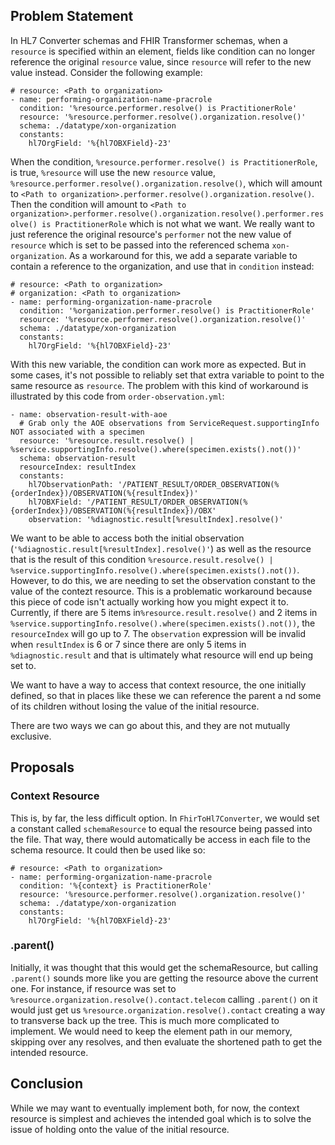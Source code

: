 ## Problem Statement
In HL7 Converter schemas and FHIR Transformer schemas, when a `resource` is specified within an element, fields like condition can no longer reference the original `resource` value, since `resource` will refer to the new value instead. Consider the following example:
```
# resource: <Path to organization>
- name: performing-organization-name-pracrole
  condition: '%resource.performer.resolve() is PractitionerRole'
  resource: '%resource.performer.resolve().organization.resolve()'
  schema: ./datatype/xon-organization
  constants:
    hl7OrgField: '%{hl7OBXField}-23'
```

When the condition, `%resource.performer.resolve() is PractitionerRole`, is true, `%resource` will use the new `resource` value, `%resource.performer.resolve().organization.resolve()`, which will amount to `<Path to organization>.performer.resolve().organization.resolve()`. Then the condition will amount to `<Path to organization>.performer.resolve().organization.resolve().performer.resolve() is PractitionerRole` which is not what we want. We really want to just reference the original resource's `performer` not the new value of `resource` which is set to be passed into the referenced schema `xon-organization`. As a workaround for this, we add a separate variable to contain a reference to the organization, and use that in `condition` instead:
```
# resource: <Path to organization>
# organization: <Path to organization>
- name: performing-organization-name-pracrole
  condition: '%organization.performer.resolve() is PractitionerRole'
  resource: '%resource.performer.resolve().organization.resolve()'
  schema: ./datatype/xon-organization
  constants:
    hl7OrgField: '%{hl7OBXField}-23'
```

With this new variable, the condition can work more as expected. But in some cases, it's not possible to reliably set that extra variable to point to the same resource as `resource`. The problem with this kind of workaround is illustrated by this code from `order-observation.yml`:
```
- name: observation-result-with-aoe
  # Grab only the AOE observations from ServiceRequest.supportingInfo NOT associated with a specimen
  resource: '%resource.result.resolve() | %service.supportingInfo.resolve().where(specimen.exists().not())'
  schema: observation-result
  resourceIndex: resultIndex
  constants:
    hl7ObservationPath: '/PATIENT_RESULT/ORDER_OBSERVATION(%{orderIndex})/OBSERVATION(%{resultIndex})'
    hl7OBXField: '/PATIENT_RESULT/ORDER_OBSERVATION(%{orderIndex})/OBSERVATION(%{resultIndex})/OBX'
    observation: '%diagnostic.result[%resultIndex].resolve()'
```
We want to be able to access both the initial observation (`'%diagnostic.result[%resultIndex].resolve()'`) as well as 
the resource that is the result of this condition 
`%resource.result.resolve() | %service.supportingInfo.resolve().where(specimen.exists().not())`. 
However, to do this, we are needing to set the observation constant to the value of the 
contezt resource. This is a problematic workaround because this piece of code isn't actually working how you might 
expect it to. Currently, if there are 5 items in`%resource.result.resolve()` and 2 items in 
`%service.supportingInfo.resolve().where(specimen.exists().not())`, the 
`resourceIndex` will go up to 7. The `observation` expression will be invalid when `resultIndex` is 6 or 7 since
there are only 5 items in `%diagnostic.result` and that is ultimately what resource will end up being set to.

We want to have a way to access that context resource, the one initially defined, so that in places like these we can
reference the parent a
nd some of its children without losing the value of the initial resource.

There are two ways we can go about this, and they are not mutually exclusive. 

## Proposals
### Context Resource
This is, by far, the less difficult option. In `FhirToHl7Converter`, we would set a constant called `schemaResource` to 
equal the resource being passed into the file. That way, there would automatically be access in each file to the schema 
resource. It could then be used like so:
```
# resource: <Path to organization>
- name: performing-organization-name-pracrole
  condition: '%{context} is PractitionerRole'
  resource: '%resource.performer.resolve().organization.resolve()'
  schema: ./datatype/xon-organization
  constants:
    hl7OrgField: '%{hl7OBXField}-23'
```

### .parent()
Initially, it was thought that this would get the schemaResource, but calling `.parent()` sounds more like you are 
getting the resource above the current one. For instance, if resource was set to 
`%resource.organization.resolve().contact.telecom` calling `.parent()` on it would just get us 
`%resource.organization.resolve().contact` creating a way to transverse back up the tree. This is much more complicated
to implement. We would need to keep the element path in our memory, skipping over any resolves, and then evaluate the 
shortened path to get the intended resource.

## Conclusion
While we may want to eventually implement both, for now, the context resource is simplest and achieves the intended goal 
which is to solve the issue of holding onto the value of the initial resource. 